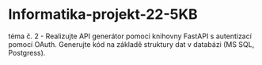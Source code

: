 # Informatika-projekt-22-5KB

téma č. 2 - Realizujte API generátor pomocí knihovny FastAPI s autentizací pomocí OAuth. Generujte kód na základě struktury dat v databázi (MS SQL, Postgress).
